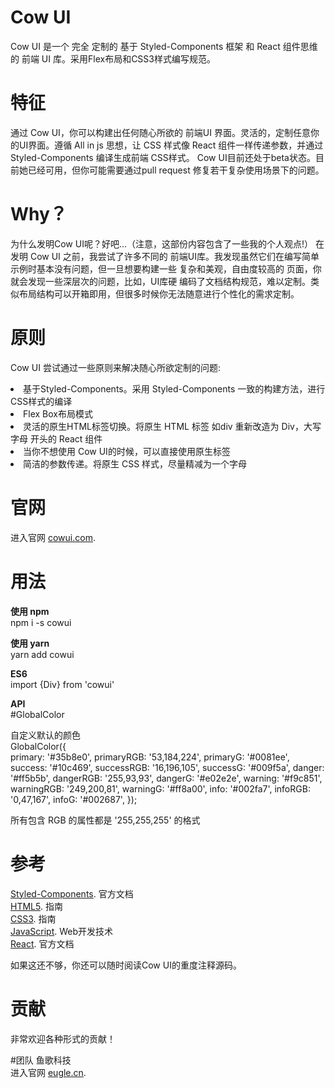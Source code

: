 # Cow UI
Cow UI 是一个 完全 定制的 基于 Styled-Components 框架 和 React 组件思维的 前端 UI 库。采用Flex布局和CSS3样式编写规范。


# 特征
通过 Cow UI，你可以构建出任何随心所欲的 前端UI 界面。灵活的，定制任意你的UI界面。遵循 All in js 思想，让 CSS 样式像 React 组件一样传递参数，并通过 Styled-Components 编译生成前端 CSS样式。
Cow UI目前还处于beta状态。目前她已经可用，但你可能需要通过pull request 修复若干复杂使用场景下的问题。


# Why？
为什么发明Cow UI呢？好吧...（注意，这部份内容包含了一些我的个人观点!）
在发明 Cow UI 之前，我尝试了许多不同的 前端UI库。我发现虽然它们在编写简单示例时基本没有问题，但一旦想要构建一些 复杂和美观，自由度较高的 页面，你就会发现一些深层次的问题，比如，UI库硬 编码了文档结构规范，难以定制。类似布局结构可以开箱即用，但很多时候你无法随意进行个性化的需求定制。


# 原则
Cow UI 尝试通过一些原则来解决随心所欲定制的问题:
<li>基于Styled-Components。采用 Styled-Components 一致的构建方法，进行CSS样式的编译</li>
<li>Flex Box布局模式</li>
<li>灵活的原生HTML标签切换。将原生 HTML 标签 如div 重新改造为 Div，大写字母 开头的 React 组件</li>
<li>当你不想使用 Cow UI的时候，可以直接使用原生标签</li>
<li>简洁的参数传递。将原生 CSS 样式，尽量精减为一个字母</li>


# 官网
进入官网 [cowui.com](http://cowui.com/). 

# 用法

**使用 npm**  
npm i -s cowui

**使用 yarn**  
yarn add cowui

**ES6**  
import {Div} from 'cowui'

**API**  
#GlobalColor  

自定义默认的颜色  
GlobalColor({  
  primary: '#35b8e0',
	primaryRGB: '53,184,224',
	primaryG: '#0081ee',
	success: '#10c469',
	successRGB: '16,196,105',
	successG: '#009f5a',
	danger: '#ff5b5b',
	dangerRGB: '255,93,93',
	dangerG: '#e02e2e',
	warning: '#f9c851',
	warningRGB: '249,200,81',
	warningG: '#ff8a00',
	info: '#002fa7',
	infoRGB: '0,47,167',
	infoG: '#002687',
});    

所有包含 RGB 的属性都是 '255,255,255' 的格式   

# 参考
[Styled-Components](https://www.styled-components.com/). 官方文档  
[HTML5](https://developer.mozilla.org/zh-CN/docs/Web/Guide/HTML/HTML5). 指南  
[CSS3](https://developer.mozilla.org/zh-CN/docs/Web/Guide/CSS/Getting_started). 指南  
[JavaScript](https://developer.mozilla.org/zh-CN/docs/Web). Web开发技术  
[React](https://reactjs.org/). 官方文档  

如果这还不够，你还可以随时阅读Cow UI的重度注释源码。


# 贡献
非常欢迎各种形式的贡献！

#团队
鱼歌科技  
进入官网 [eugle.cn](http://eugle.cn/). 
